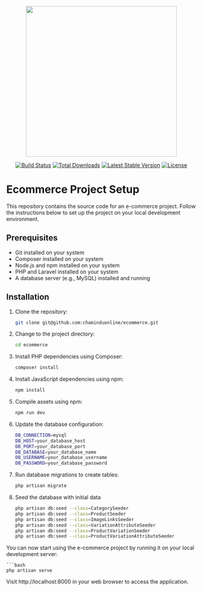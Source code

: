 <p align="center"><a href="https://laravel.com" target="_blank"><img src="https://raw.githubusercontent.com/laravel/art/master/logo-lockup/5%20SVG/2%20CMYK/1%20Full%20Color/laravel-logolockup-cmyk-red.svg" width="400"></a></p>

<p align="center">
<a href="https://travis-ci.org/laravel/framework"><img src="https://travis-ci.org/laravel/framework.svg" alt="Build Status"></a>
<a href="https://packagist.org/packages/laravel/framework"><img src="https://poser.pugx.org/laravel/framework/d/total.svg" alt="Total Downloads"></a>
<a href="https://packagist.org/packages/laravel/framework"><img src="https://poser.pugx.org/laravel/framework/v/stable.svg" alt="Latest Stable Version"></a>
<a href="https://packagist.org/packages/laravel/framework"><img src="https://poser.pugx.org/laravel/framework/license.svg" alt="License"></a>
</p>

# Ecommerce Project Setup

This repository contains the source code for an e-commerce project. Follow the instructions below to set up the project on your local development environment.

## Prerequisites

- Git installed on your system
- Composer installed on your system
- Node.js and npm installed on your system
- PHP and Laravel installed on your system
- A database server (e.g., MySQL) installed and running

## Installation

1. Clone the repository:

   ```bash
   git clone git@github.com:chaminduonline/ecommerce.git

2. Change to the project directory:

   ```bash
   cd ecommerce

3. Install PHP dependencies using Composer:
    
    ```bash
    composer install

4. Install JavaScript dependencies using npm:

    ```bash
    npm install

5. Compile assets using npm:

    ```bash
    npm run dev

6. Update the database configuration:

    ```bash
    DB_CONNECTION=mysql
    DB_HOST=your_database_host
    DB_PORT=your_database_port
    DB_DATABASE=your_database_name
    DB_USERNAME=your_database_username
    DB_PASSWORD=your_database_password

7. Run database migrations to create tables:

    ```bash
    php artisan migrate

8. Seed the database with initial data

    ```bash
    php artisan db:seed --class=CategorySeeder
    php artisan db:seed --class=ProductSeeder
    php artisan db:seed --class=ImageLinksSeeder
    php artisan db:seed --class=VariationAttributeSeeder
    php artisan db:seed --class=ProductVariationSeeder
    php artisan db:seed --class=ProductVariationAttributeSeeder


You can now start using the e-commerce project by running it on your local development server:

    ```bash
    php artisan serve


Visit http://localhost:8000 in your web browser to access the application.
